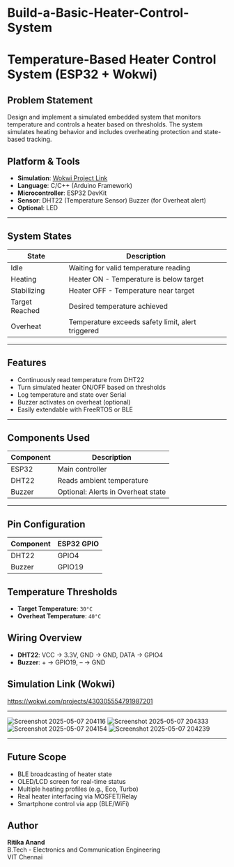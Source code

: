 # Build-a-Basic-Heater-Control-System
# Temperature-Based Heater Control System (ESP32 + Wokwi)

## Problem Statement

Design and implement a simulated embedded system that monitors temperature and controls a heater based on thresholds. The system simulates heating behavior and includes overheating protection and state-based tracking.


## Platform & Tools

- **Simulation**: [Wokwi Project Link](https://wokwi.com/projects/430305554791987201)
- **Language**: C/C++ (Arduino Framework)
- **Microcontroller**: ESP32 DevKit
- **Sensor**: DHT22 (Temperature Sensor)
              Buzzer (for Overheat alert)
- **Optional**: LED

---

## System States

| State            | Description                                          |
|------------------|------------------------------------------------------|
| Idle             | Waiting for valid temperature reading                |
| Heating          | Heater ON - Temperature is below target              |
| Stabilizing      | Heater OFF - Temperature near target                 |
| Target Reached   | Desired temperature achieved                         |
| Overheat         | Temperature exceeds safety limit, alert triggered    |

---

##  Features

- Continuously read temperature from DHT22
- Turn simulated heater ON/OFF based on thresholds
- Log temperature and state over Serial
- Buzzer activates on overheat (optional)
- Easily extendable with FreeRTOS or BLE

---

##  Components Used

| Component | Description |
|----------|-------------|
| ESP32    | Main controller |
| DHT22    | Reads ambient temperature |
| Buzzer   | Optional: Alerts in Overheat state |

---

##  Pin Configuration

| Component | ESP32 GPIO |
|-----------|-------------|
| DHT22     | GPIO4       |
| Buzzer    | GPIO19      |



## Temperature Thresholds

- **Target Temperature**: `30°C`
- **Overheat Temperature**: `40°C`



## Wiring Overview

- **DHT22**: VCC → 3.3V, GND → GND, DATA → GPIO4
- **Buzzer**: + → GPIO19, – → GND


## Simulation Link (Wokwi)

https://wokwi.com/projects/430305554791987201

---


![Screenshot 2025-05-07 204116](https://github.com/user-attachments/assets/f74437ae-4b6e-42fc-b073-ac818d4d1366)
![Screenshot 2025-05-07 204333](https://github.com/user-attachments/assets/023f7449-4524-4047-b5aa-6cbe58297f41)
![Screenshot 2025-05-07 204154](https://github.com/user-attachments/assets/3b64e0b9-6bea-4236-bd2e-abc012312273)
![Screenshot 2025-05-07 204239](https://github.com/user-attachments/assets/68502e06-5cdb-4b72-a3fd-8db4c9b540f3)



---

##  Future Scope

- BLE broadcasting of heater state
- OLED/LCD screen for real-time status
- Multiple heating profiles (e.g., Eco, Turbo)
- Real heater interfacing via MOSFET/Relay
- Smartphone control via app (BLE/WiFi)



## Author

**Ritika Anand**  
B.Tech - Electronics and Communication Engineering  
VIT Chennai



